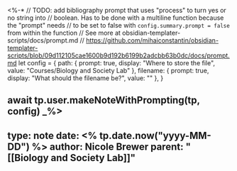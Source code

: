 <%-*
// TODO: add bibliography prompt that uses "process" to turn yes or no string into
// boolean. Has to be done with a multiline function because the "prompt" needs
// to be set to false with `config.summary.prompt = false` from within the function
// See more at obsidian-templater-scripts/docs/prompt.md
// https://github.com/mihaiconstantin/obsidian-templater-scripts/blob/09d112105cae1600b9d192b6199b2adcbb63b0dc/docs/prompt.md
let config = {
	path: {
		prompt: true,
		display: "Where to store the file",
		value: "Courses/Biology and Society Lab"
    },
    filename: {
	    prompt: true,
	    display: "What should the filename be?",
	    value: ""
    },
}

await tp.user.makeNoteWithPrompting(tp, config)
_%>
---
type: note
date: <% tp.date.now("yyyy-MM-DD") %>
author: Nicole Brewer
parent: "[[Biology and Society Lab]]"
---





